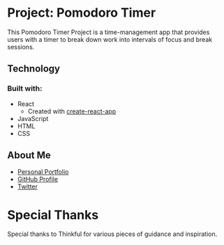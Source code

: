 # Project: Pomodoro Timer

This Pomodoro Timer Project is a time-management app that provides users with a timer to break down work into intervals of focus and break sessions.

## Technology

### Built with:

- React
  - Created with [create-react-app](https://github.com/facebook/create-react-app)
- JavaScript
- HTML
- CSS

## About Me

- [Personal Portfolio](https://stephenengineer.github.io/portfolio/)
- [GitHub Profile](https://github.com/stephenengineer)
- [Twitter](https://twitter.com/StephenTchaou)

# Special Thanks

Special thanks to Thinkful for various pieces of guidance and inspiration.
